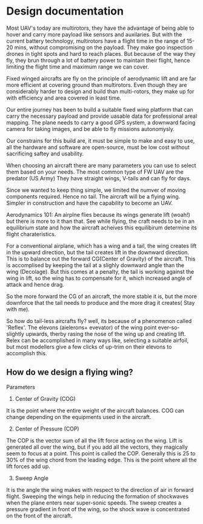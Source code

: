 # Design documentation

Most UAV's today are multirotors, they have the advantage of being able to hover and carry more payload like sensors and auxilaries. But with the current battery technology, multirotors have a flight time in the range of 15- 20 mins, without compromising on the payload. They make goo inspection drones in tight spots and hard to reach places. But because of the way they fly, they brun through a lot of battery power to maintain their flight, hence limiting the flight time and maximum range we can cover.

Fixed winged aircrafts are fly on the principle of aerodynamic lift and are far more efficient at covering ground than multirotors. Even though they are considerably harder to design and build than multi-rotors, they make up for with efficiency and area covered in least time.

Our entire journey has been to build a suitable fixed wing platform that can carry the necessary payload and provide uasable data for professional areal mapping. The plane needs to carry a good GPS system, a downward facing camera for taking images, and be able to fly missions autonomysly.

Our constrains for this build are, it must be simple to make and easy to use, all the hardware and software are open-source, must be low cost without sacrificing saftey and usability.

When choosing an aircraft there are many parameters you can use to select them based on your needs. The most common type of FW UAV are the predator (US Army) They have straight wings, V-tails and can fly for days.

Since we wanted to keep thing simple, we limited the numver of moving components required. Hence no tail. The aircraft will be a flying wing. Simpler in construction and have the capability to become an UAV.

Aerodynamics 101: An airplne flies because its wings generate lift (woah!) but there is more to it than that. See while flying, the craft needs to be in an equilibrium state and how the aircraft acheives this equilibirum determine its flight charateristics.

For a conventional airplane, which has a wing and a tail, the wing creates lift in the upward direction, but the tail creates lift in the downward direction. This is to balance out the forward CG(Center of Gravity) of the aircraft. This is accomplised by keeping the tail at a slighly downward angle than the wing (Decolage). But this comes at a penalty, the tail is working against the wing in lift, so the wing has to compensate for it, which increased angle of attack and hence drag.

So the more forward the CG of an aircraft, the more stable it is, but the more downforce that the tail needs to produce and the more drag it creates( Stay with me).

So how do tail-less aircrafts fly? well, its because of a phenomenon called 'Reflex'. The elevons (aielerons+ evevator) of the wing point ever-so-slightly upwards, therby rasing the nose of the wing up and creating lift. Relex can be accomplished in many ways like, selecting a suitable airfoil, but most modellers give a few clicks of up-trim on their elevons to accomplish this.

## How do we design a flying wing?

Parameters 

1. Center of Gravity (COG)

It is the point where the entire weight of the aircraft balances. COG can change depending on the equipments used in the aircraft. 

2. Center of Pressure (COP)

The COP is the vector sum of all the lift force acting on the wing. Lift is generated all over the wing, but if you add all the vectors, they magically seem to focus at a point. This point is called the COP. Generally this is 25 to 30% of the wing chord from the leading edge. This is the point where all the lift forces add up.

3. Sweep Angle

It is the angle the wing makes with respect to the direction of air in forward flight. Sweeping the wings help in reducing the formation of shockwaves when the plane enters near super-sonic speeds. The sweep creates a pressure gradient in front of the wing, so the shock wave is concentrated on the front of the aircraft.

